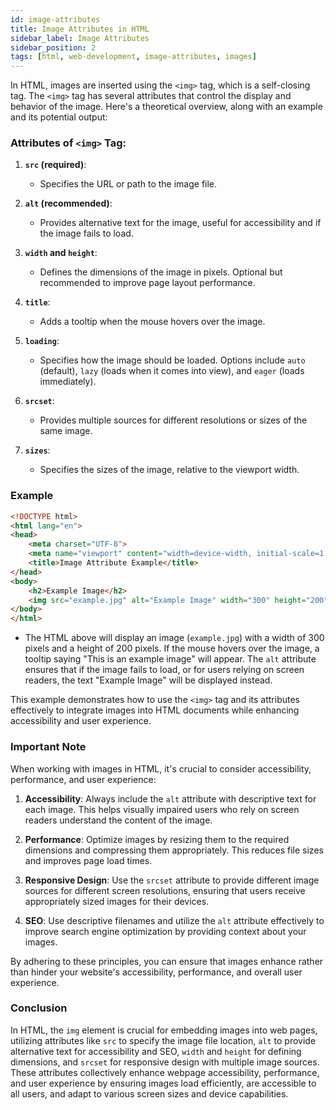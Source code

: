```yaml
---
id: image-attributes
title: Image Attributes in HTML
sidebar_label: Image Attributes
sidebar_position: 2
tags: [html, web-development, image-attributes, images]
---
```


In HTML, images are inserted using the `<img>` tag, which is a self-closing tag. The `<img>` tag has several attributes that control the display and behavior of the image. Here's a theoretical overview, along with an example and its potential output:

### Attributes of `<img>` Tag:

1. **`src` (required)**:
   - Specifies the URL or path to the image file.
   
2. **`alt` (recommended)**:
   - Provides alternative text for the image, useful for accessibility and if the image fails to load.

3. **`width` and `height`**:
   - Defines the dimensions of the image in pixels. Optional but recommended to improve page layout performance.

4. **`title`**:
   - Adds a tooltip when the mouse hovers over the image.

5. **`loading`**:
   - Specifies how the image should be loaded. Options include `auto` (default), `lazy` (loads when it comes into view), and `eager` (loads immediately).

6. **`srcset`**:
   - Provides multiple sources for different resolutions or sizes of the same image.

7. **`sizes`**:
   - Specifies the sizes of the image, relative to the viewport width.

### Example 

```html
<!DOCTYPE html>
<html lang="en">
<head>
    <meta charset="UTF-8">
    <meta name="viewport" content="width=device-width, initial-scale=1.0">
    <title>Image Attribute Example</title>
</head>
<body>
    <h2>Example Image</h2>
    <img src="example.jpg" alt="Example Image" width="300" height="200" title="This is an example image">
</body>
</html>
```
- The HTML above will display an image (`example.jpg`) with a width of 300 pixels and a height of 200 pixels. If the mouse hovers over the image, a tooltip saying "This is an example image" will appear. The `alt` attribute ensures that if the image fails to load, or for users relying on screen readers, the text "Example Image" will be displayed instead.

This example demonstrates how to use the `<img>` tag and its attributes effectively to integrate images into HTML documents while enhancing accessibility and user experience.

### Important Note
When working with images in HTML, it's crucial to consider accessibility, performance, and user experience:

1. **Accessibility**: Always include the `alt` attribute with descriptive text for each image. This helps visually impaired users who rely on screen readers understand the content of the image.

2. **Performance**: Optimize images by resizing them to the required dimensions and compressing them appropriately. This reduces file sizes and improves page load times.

3. **Responsive Design**: Use the `srcset` attribute to provide different image sources for different screen resolutions, ensuring that users receive appropriately sized images for their devices.

4. **SEO**: Use descriptive filenames and utilize the `alt` attribute effectively to improve search engine optimization by providing context about your images.

By adhering to these principles, you can ensure that images enhance rather than hinder your website's accessibility, performance, and overall user experience.

### Conclusion
In HTML, the `img` element is crucial for embedding images into web pages, utilizing attributes like `src` to specify the image file location, `alt` to provide alternative text for accessibility and SEO, `width` and `height` for defining dimensions, and `srcset` for responsive design with multiple image sources. These attributes collectively enhance webpage accessibility, performance, and user experience by ensuring images load efficiently, are accessible to all users, and adapt to various screen sizes and device capabilities.